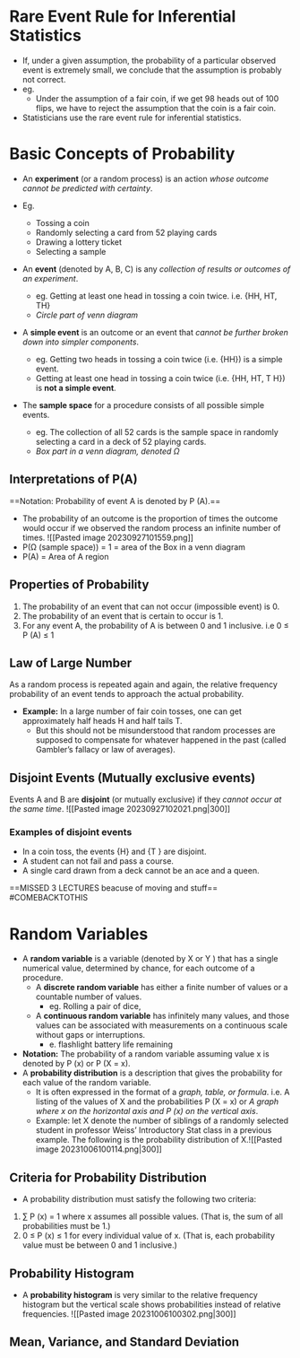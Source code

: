 # Rare Event Rule for Inferential Statistics
- If, under a given assumption, the probability of a particular observed event is extremely small, we conclude that the assumption is probably not correct.
- eg. 
	- Under the assumption of a fair coin, if we get 98 heads out of 100 flips, we have to reject the assumption that the coin is a fair coin.
- Statisticians use the rare event rule for inferential statistics.

# Basic Concepts of Probability
- An **experiment** (or a random process) is an action *whose outcome cannot be predicted with certainty*.
- Eg.
	- Tossing a coin
	- Randomly selecting a card from 52 playing cards
	- Drawing a lottery ticket
	- Selecting a sample

- An **event** (denoted by A, B, C) is any *collection of results or outcomes of an experiment*.
	- eg. Getting at least one head in tossing a coin twice. i.e. {HH, HT, TH}
	- *Circle part of venn diagram*
- A **simple event** is an outcome or an event that *cannot be further broken down into simpler components*.
	- eg. Getting two heads in tossing a coin twice (i.e. {HH}) is a simple event.
	- Getting at least one head in tossing a coin twice (i.e. {HH, HT, T H}) is **not a simple event**.
- The **sample space** for a procedure consists of all possible simple events.
	- eg. The collection of all 52 cards is the sample space in randomly selecting a card in a deck of 52 playing cards.
	- *Box part in a venn diagram, denoted Ω*
## Interpretations of P(A)
==Notation: Probability of event A is denoted by P (A).==
- The probability of an outcome is the proportion of times the outcome would occur if we observed the random process an infinite number of times. ![[Pasted image 20230927101559.png]]
- P(Ω (sample space)) = 1 = area of the Box in a venn diagram
- P(A) = Area of A region
## Properties of Probability
1. The probability of an event that can not occur (impossible event) is 0.
2. The probability of an event that is certain to occur is 1.
3. For any event A, the probability of A is between 0 and 1 inclusive. i.e 0 ≤ P (A) ≤ 1
## Law of Large Number
As a random process is repeated again and again, the relative frequency probability of an event tends to approach the actual probability.
- **Example:** In a large number of fair coin tosses, one can get approximately half heads H and half tails T.
	- But this should not be misunderstood that random processes are supposed to compensate for whatever happened in the past (called Gambler’s fallacy or law of averages).
## Disjoint Events (Mutually exclusive events)
Events A and B are **disjoint** (or mutually exclusive) if they *cannot occur at the same time*.
![[Pasted image 20230927102021.png|300]]
### Examples of disjoint events
- In a coin toss, the events {H} and {T } are disjoint.
- A student can not fail and pass a course.
- A single card drawn from a deck cannot be an ace and a queen.

==MISSED 3 LECTURES beacuse of moving and stuff== #COMEBACKTOTHIS 

# Random Variables
- A **random variable** is a variable (denoted by X or Y ) that has a single numerical value, determined by chance, for each outcome of a procedure.
	- A **discrete random variable** has either a finite number of values or a countable number of values.
		- eg. Rolling a pair of dice,
	- A **continuous random variable** has infinitely many values, and those values can be associated with measurements on a continuous scale without gaps or interruptions.
		- e. flashlight battery life remaining
- **Notation:** The probability of a random variable assuming value x is denoted by P (x) or P (X = x).
- A **probability distribution** is a description that gives the probability for each value of the random variable.
	- It is often expressed in the format of a *graph, table, or formula*. i.e. A listing of the values of X and the probabilities P (X = x) or *A graph where x on the horizontal axis and P (x) on the vertical axis*.
	- Example: let X denote the number of siblings of a randomly selected student in professor Weiss’ Introductory Stat class in a previous example. The following is the probability distribution of X.![[Pasted image 20231006100114.png|300]]
## Criteria for Probability Distribution
- A probability distribution must satisfy the following two criteria:
1. ∑ P (x) = 1 where x assumes all possible values. (That is, the sum of all probabilities must be 1.)
2. 0 ≤ P (x) ≤ 1 for every individual value of x. (That is, each probability value must be between 0 and 1 inclusive.)
## Probability Histogram
- A **probability histogram** is very similar to the relative frequency histogram but the vertical scale shows probabilities instead of relative frequencies. ![[Pasted image 20231006100302.png|300]]
## Mean, Variance, and Standard Deviation

